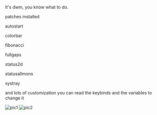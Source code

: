 It's dwm, you know what to do.

patches installed

autostart

colorbar

fibonacci

fullgaps

status2d

statusallmons

systray

and lots of customization
you can read the keybinds and the variables to change it

![pic1](https://github.com/khanghugo/dwm/blob/master/pics/p1.png?raw=true)
![pic2](https://github.com/khanghugo/dwm/blob/master/pics/p2.png?raw=true)
